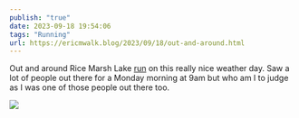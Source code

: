 ```yaml
---
publish: "true"
date: 2023-09-18 19:54:06
tags: "Running"
url: https://ericmwalk.blog/2023/09/18/out-and-around.html
---
```


Out and around Rice Marsh Lake [run](https://strava.com/activities/9873907490)  on this really nice weather day. Saw a lot of people out there for a Monday morning at 9am but who am I to judge as I was one of those people out there too.

![](https://ericmwalk.blog/uploads/2023/ca6e51e2-3fed-464c-b0fe-efd857f9a344.jpg)